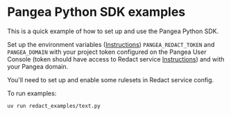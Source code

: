 # Pangea Python SDK examples

This is a quick example of how to set up and use the Pangea Python SDK.

Set up the environment variables ([Instructions](https://pangea.cloud/docs/redact#set-your-environment-variables)) `PANGEA_REDACT_TOKEN` and `PANGEA_DOMAIN` with your project token configured on the Pangea User Console (token should have access to Redact service [Instructions](https://pangea.cloud/docs/admin-guide/tokens)) and with your Pangea domain.

You'll need to set up and enable some rulesets in Redact service config.

To run examples:

```
uv run redact_examples/text.py
```

